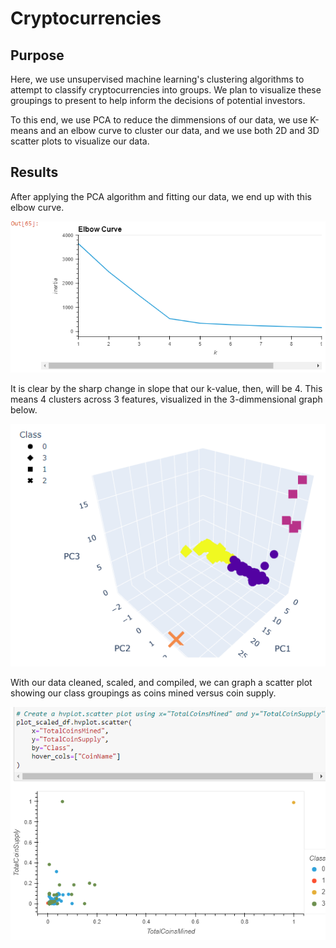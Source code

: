 # Cryptocurrencies

## Purpose
Here, we use unsupervised machine learning's clustering algorithms to attempt to classify cryptocurrencies into groups.  We plan to visualize these groupings to present to help inform the decisions of potential investors.

To this end, we use PCA to reduce the dimmensions of our data, we use K-means and an elbow curve to cluster our data, and we use both 2D and 3D scatter plots to visualize our data.

## Results

After applying the PCA algorithm and fitting our data, we end up with this elbow curve.

![elbow_curve](Resources/images/elbow_curve.jpg)

It is clear by the sharp change in slope that our k-value, then, will be 4.  This means 4 clusters across 3 features, visualized in the 3-dimmensional graph below.

![3d_scatter](Resources/images/3D_plot.jpg)

With our data cleaned, scaled, and compiled, we can graph a scatter plot showing our class groupings as coins mined versus coin supply.  

![2D_scatter](Resources/images/coins_scatter_plot.jpg)
